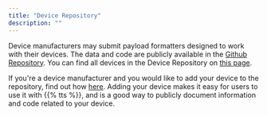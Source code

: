 ```yaml
---
title: "Device Repository"
description: ""
---
```


Device manufacturers may submit payload formatters designed to work with their devices. The data and code are publicly available in the [Github Repository](https://github.com/TheThingsNetwork/lorawan-devices). You can find all devices in the Device Repository on [this page](https://www.thethingsnetwork.org/device-repository/).

If you're a device manufacturer and you would like to add your device to the repository, find out how [here](https://github.com/TheThingsNetwork/lorawan-devices/blob/master/README.md). Adding your device makes it easy for users to use it with {{% tts %}}, and is a good way to publicly document information and code related to your device.
